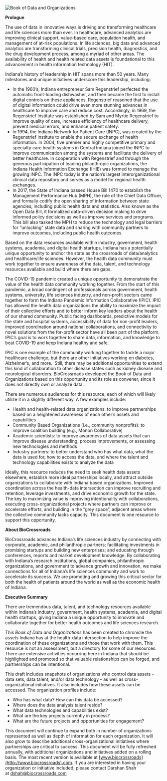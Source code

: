 ![Book of Data and Organizations](https://github.com/hemmgavin/hemmgavin.github.io/raw/main/pictures/BookOfData.png "Book of Data and Organizations")

**Prologue**

The use of data in innovative ways is driving and transforming healthcare and life sciences more than ever. In healthcare, advanced analytics are improving clinical support, value-based care, population health, and management of at-risk populations. In life sciences, big data and advanced analytics are transforming clinical trials, precision health, diagnostics, and the drug development process, among a myriad of other areas. The availability of health and health related data assets is foundational to this advancement in health information technology (HIT).

Indiana’s history of leadership in HIT spans more than 50 years. Many milestones and unique initiatives underscore this leadership, including:

-   In the 1960’s, Indiana entrepreneur Sam Regenstrief perfected the automatic front-loading dishwasher, and then became the first to install digital controls on these appliances. Regenstrief reasoned that the use of digital information could drive even more stunning advances in healthcare to improve care and reduce cost. Accordingly, in 1969, the Regenstrief Institute was established by Sam and Myrtie Regenstrief to improve quality of care, increase efficiency of healthcare delivery, prevent medical errors, and enhance patient safety.
-   In 1994, the Indiana Network for Patient Care (INPC), was created by the Regenstrief Institute to enable the secure exchange of health information. In 2004, five premier and highly competitive primary and specialty care health systems in Central Indiana joined the INPC to improve communication among the systems and facilitate the delivery of better healthcare. In cooperation with Regenstrief and through the generous participation of leading philanthropic organizations, the Indiana Health Information Exchange (IHIE) was formed to manage the growing INPC. The INPC today is the nation’s largest interorganizational clinical data repository and serves as a model for regional health exchanges.
-   In 2017, the State of Indiana passed House Bill 1470 to establish the Management Performance Hub (MPH), the role of the Chief Data Officer, and formally codify the open sharing of information between state agencies, including public health data and statistics. Also known as the Open Data Bill, it formalized data-driven decision making to drive informed policy decisions as well as improve services and programs. This bill also tasked the MPH to reduce the technology and legal barriers for “unlocking” state data and sharing with community partners to improve outcomes, including public health outcomes.

Based on the data resources available within industry, government, health systems, academia, and digital health startups, Indiana has a potentially unique opportunity to anchor the state as the crossroads of data/analytics and healthcare/life sciences. However, the health data community must work together to ensure awareness of the data, talent, and technology resources available and build where there are gaps. 

The COVID-19 pandemic created a unique opportunity to demonstrate the value of the health data community working together. From the start of this pandemic, a broad contingent of professionals across government, health systems, university, life sciences industry, and non-profit sectors came together to form the Indiana Pandemic Information Collaborative (IPIC). IPIC has allowed the health data organizations the ability to maximize the impact of their collective efforts and to better inform key leaders about the health of our shared community. Public facing dashboards, predictive models for the state and hospital systems, accessibility of data for non-profit leaders, improved coordination around national collaborations, and connectivity to novel solutions from the for-profit sector have all been part of the platform. IPIC’s goal is to work together to share data, information, and knowledge to ​beat COVID-19 and keep Indiana healthy and safe.

IPIC is one example of the community working together to tackle a major healthcare challenge, but there are other initiatives working on diabetes, Alzheimer’s, and more.  Still, there may be additional opportunities to extend this kind of collaboration to other disease states such as kidney disease and neurological disorders. BioCrossroads developed the Book of Data and Organizations based on this opportunity and its role as convener, since it does not directly own or analyze data.

There are numerous audiences for this resource, each of which will likely utilize it in a slightly different way. A few examples include:

-   Health and health-related data organizations: to improve partnerships based on a heightened awareness of each other’s assets and capabilities
-   Community Based Organizations (i.e., community nonprofits): to improve coalition building (e.g., Monon Collaborative)
-   Academic scientists: to improve awareness of data assets that can improve disease understanding, process improvements, or assessing new technologies and methods
-   Industry partners: to better understand who has what data, what the data is used for, how to access the data, and where the talent and technology capabilities exists to analyze the data

Ideally, this resource reduces the need to seek health data assets elsewhere, establish more ideal partnerships locally, and attract outside organizations to collaborate with Indiana based organizations. Improved coordination across the health-data intersection can improve recruiting and retention, leverage investments, and drive economic growth for the state. The key to maximizing value is improving intentionality with collaborations, executing cross-organizational projects where partners can improve or accelerate efforts, and building in the “grey space”, adjacent areas where the collective community lacks capacity. This document is one resource to support this opportunity.

**About BioCrossroads**

BioCrossroads advances Indiana’s life sciences industry by connecting with corporate, academic, and philanthropic partners; facilitating investments in promising startups and building new enterprises; and educating through conferences, reports and market development knowledge. By collaborating with Indiana’s research institutions, global companies, philanthropic organizations, and government to advance growth and innovation, we make connections for all of Indiana’s life sciences community and work to accelerate its success. We are promoting and growing this critical sector for both the health of patients around the world as well as the economic health of Indiana.

**Executive Summary**

There are tremendous data, talent, and technology resources available within Indiana’s industry, government, health systems, academia, and digital health startups, giving Indiana a unique opportunity to innovate and collaborate together for better health outcomes and life sciences research. 

This *Book of Data and Organizations* has been created to chronicle the assets Indiana has at the health-data intersection to help improve the coordination of these organizations and those that work with them. This resource is not an assessment, but a directory for some of our resources. There are extensive activities occurring here in Indiana that should be highlighted and promoted so that valuable relationships can be forged, and partnerships can be intentional.

This draft includes snapshots of organizations who control data assets – data sets, data talent, and/or data technology – as well as cross-organizational initiatives. It also includes how these assets can be accessed. The organization profiles include:

-   Who has what data? How can this data be accessed?
-   Where does the data analysis talent reside?
-   What data technologies and capabilities exist?
-   What are the key projects currently in process? 
-   What are the future projects and opportunities for engagement?

This document will continue to expand both in number of organizations represented as well as depth of information for each organization. It will also grow to describe additional cross-organizational initiatives where partnerships are critical to success. This document will be fully refreshed annually, with additional organizations and initiatives added on a rolling basis. The most recent version is available at [www.biocrossroads](http://www.biocrossroads).com. If you are interested in having your organization or initiative included, please contact Darshan Shah at [dshah@biocrossroads.com](mailto:dshah@biocrossroads.com)
